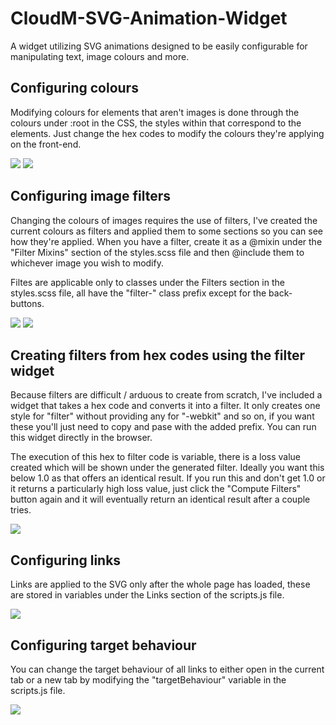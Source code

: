 # CloudM-SVG-Animation-Widget
A widget utilizing SVG animations designed to be easily configurable for manipulating text, image colours and more. 

## Configuring colours
Modifying colours for elements that aren't images is done through the colours under :root in the CSS, the styles within that correspond to the elements. Just change the hex codes
to modify the colours they're applying on the front-end.

<img src="assets/configuring-colours-css.JPG" />
<img src="assets/configuring-colours-element.JPG" />

## Configuring image filters
Changing the colours of images requires the use of filters, I've created the current colours as filters and applied them to some sections so you can see how they're applied. When you have a
filter, create it as a @mixin under the "Filter Mixins" section of the styles.scss file and then @include them to whichever image you wish to modify.

Filtes are applicable only to classes under the Filters section in the styles.scss file, all have the "filter-" class prefix except for the back-buttons.

<img src="assets/filter-code-css.JPG" />
<img src="assets/applying-filters.JPG" />

## Creating filters from hex codes using the filter widget
Because filters are difficult / arduous to create from scratch, I've included a widget that takes a hex code and converts it into a filter. It only creates one style for "filter" without
providing any for "-webkit" and so on, if you want these you'll just need to copy and pase with the added prefix. You can run this widget directly in the browser.

The execution of this hex to filter code is variable, there is a loss value created which will be shown under the generated filter. Ideally you want this below 1.0 as that offers an identical result.
If you run this and don't get 1.0 or it returns a particularly high loss value, just click the "Compute Filters" button again and it will eventually return an identical result after a couple tries.

<img src="assets/filter-widget.JPG" />

## Configuring links
Links are applied to the SVG only after the whole page has loaded, these are stored in variables under the Links section of the scripts.js file. 

<img src="assets/links-variables.JPG" />

## Configuring target behaviour
You can change the target behaviour of all links to either open in the current tab or a new tab by modifying the "targetBehaviour" variable in the scripts.js file. 

<img src="assets/target-behaviour.JPG" />